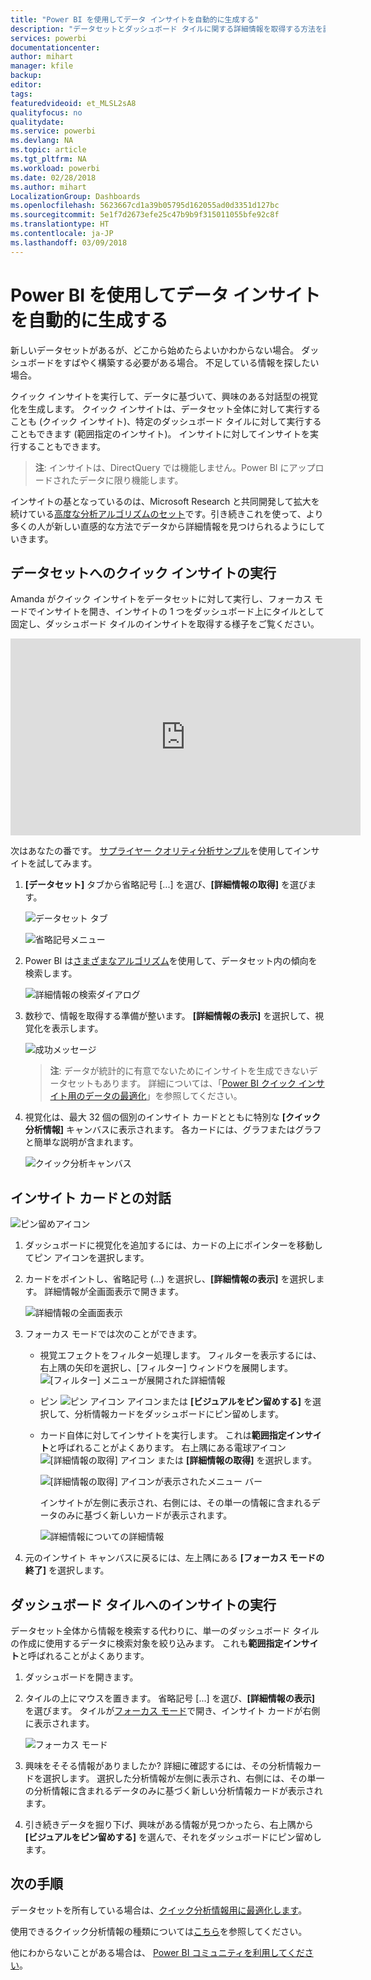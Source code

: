 ```yaml
---
title: "Power BI を使用してデータ インサイトを自動的に生成する"
description: "データセットとダッシュボード タイルに関する詳細情報を取得する方法を説明します。"
services: powerbi
documentationcenter: 
author: mihart
manager: kfile
backup: 
editor: 
tags: 
featuredvideoid: et_MLSL2sA8
qualityfocus: no
qualitydate: 
ms.service: powerbi
ms.devlang: NA
ms.topic: article
ms.tgt_pltfrm: NA
ms.workload: powerbi
ms.date: 02/28/2018
ms.author: mihart
LocalizationGroup: Dashboards
ms.openlocfilehash: 5623667cd1a39b05795d162055ad0d3351d127bc
ms.sourcegitcommit: 5e1f7d2673efe25c47b9b9f315011055bfe92c8f
ms.translationtype: HT
ms.contentlocale: ja-JP
ms.lasthandoff: 03/09/2018
---
```

# <a name="automatically-generate-data-insights-with-power-bi"></a>Power BI を使用してデータ インサイトを自動的に生成する
新しいデータセットがあるが、どこから始めたらよいかわからない場合。  ダッシュボードをすばやく構築する必要がある場合。  不足している情報を探したい場合。

クイック インサイトを実行して、データに基づいて、興味のある対話型の視覚化を生成します。 クイック インサイトは、データセット全体に対して実行することも (クイック インサイト)、特定のダッシュボード タイルに対して実行することもできます (範囲指定のインサイト)。 インサイトに対してインサイトを実行することもできます。

> **注**: インサイトは、DirectQuery では機能しません。Power BI にアップロードされたデータに限り機能します。
> 
> 

インサイトの基となっているのは、Microsoft Research と共同開発して拡大を続けている[高度な分析アルゴリズムのセット](service-insight-types.md)です。引き続きこれを使って、より多くの人が新しい直感的な方法でデータから詳細情報を見つけられるようにしていきます。

## <a name="run-quick-insights-on-a-dataset"></a>データセットへのクイック インサイトの実行
Amanda がクイック インサイトをデータセットに対して実行し、フォーカス モードでインサイトを開き、インサイトの 1 つをダッシュボード上にタイルとして固定し、ダッシュボード タイルのインサイトを取得する様子をご覧ください。

<iframe width="560" height="315" src="https://www.youtube.com/embed/et_MLSL2sA8" frameborder="0" allowfullscreen></iframe>


次はあなたの番です。 [サプライヤー クオリティ分析サンプル](sample-supplier-quality.md)を使用してインサイトを試してみます。

1. **[データセット]** タブから省略記号 [...] を選び、**[詳細情報の取得]** を選びます。
   
    ![データセット タブ](media/service-insights/power-bi-ellipses.png)
   
    ![省略記号メニュー](media/service-insights/power-bi-tab.png)
2. Power BI は[さまざまなアルゴリズム](service-insight-types.md)を使用して、データセット内の傾向を検索します。
   
    ![詳細情報の検索ダイアログ](media/service-insights/pbi_autoinsightssearching.png)
3. 数秒で、情報を取得する準備が整います。  **[詳細情報の表示]** を選択して、視覚化を表示します。
   
    ![成功メッセージ](media/service-insights/pbi_autoinsightsuccess.png)
   
   > **注**: データが統計的に有意でないためにインサイトを生成できないデータセットもあります。  詳細については、「[Power BI クイック インサイト用のデータの最適化](service-insights-optimize.md)」を参照してください。
   > 
   > 
1. 視覚化は、最大 32 個の個別のインサイト カードとともに特別な **[クイック分析情報]** キャンバスに表示されます。 各カードには、グラフまたはグラフと簡単な説明が含まれます。
   
    ![クイック分析キャンバス](media/service-insights/power-bi-insights.png)

## <a name="interact-with-the-insight-cards"></a>インサイト カードとの対話
  ![ピン留めアイコン](media/service-insights/pbi_hover.png)

1. ダッシュボードに視覚化を追加するには、カードの上にポインターを移動してピン アイコンを選択します。
2. カードをポイントし、省略記号 (...) を選択し、**[詳細情報の表示]** を選択します。 詳細情報が全画面表示で開きます。
   
    ![詳細情報の全画面表示](media/service-insights/power-bi-insight-focus.png)
3. フォーカス モードでは次のことができます。
   
   * 視覚エフェクトをフィルター処理します。  フィルターを表示するには、右上隅の矢印を選択し、[フィルター] ウィンドウを展開します。
        ![[フィルター] メニューが展開された詳細情報](media/service-insights/power-bi-insights-filter-new.png)
   * ピン ![ピン アイコン](media/service-insights/power-bi-pin-icon.png) アイコンまたは **[ビジュアルをピン留めする]** を選択して、分析情報カードをダッシュボードにピン留めします。
   * カード自体に対してインサイトを実行します。 これは**範囲指定インサイト**と呼ばれることがよくあります。 右上隅にある電球アイコン ![[詳細情報の取得] アイコン](media/service-insights/power-bi-bulb-icon.png) または **[詳細情報の取得]** を選択します。
     
       ![[詳細情報の取得] アイコンが表示されたメニュー バー](media/service-insights/pbi-autoinsights-tile.png)
     
     インサイトが左側に表示され、右側には、その単一の情報に含まれるデータのみに基づく新しいカードが表示されます。
     
       ![詳細情報についての詳細情報](media/service-insights/power-bi-insights-on-insights-new.png)
4. 元のインサイト キャンバスに戻るには、左上隅にある **[フォーカス モードの終了]** を選択します。

## <a name="run-insights-on-a-dashboard-tile"></a>ダッシュボード タイルへのインサイトの実行
データセット全体から情報を検索する代わりに、単一のダッシュボード タイルの作成に使用するデータに検索対象を絞り込みます。 これも**範囲指定インサイト**と呼ばれることがよくあります。

1. ダッシュボードを開きます。
2. タイルの上にマウスを置きます。 省略記号 [...] を選び、**[詳細情報の表示]** を選びます。 タイルが[フォーカス モード](service-focus-mode.md)で開き、インサイト カードが右側に表示されます。    
   
    ![フォーカス モード](media/service-insights/pbi-insights-tile.png)    
4. 興味をそそる情報がありましたか? 詳細に確認するには、その分析情報カードを選択します。 選択した分析情報が左側に表示され、右側には、その単一の分析情報に含まれるデータのみに基づく新しい分析情報カードが表示されます。    
6. 引き続きデータを掘り下げ、興味がある情報が見つかったら、右上隅から **[ビジュアルをピン留めする]** を選んで、それをダッシュボードにピン留めします。

## <a name="next-steps"></a>次の手順
データセットを所有している場合は、[クイック分析情報用に最適化します](service-insights-optimize.md)。

使用できるクイック分析情報の種類については[こちら](service-insight-types.md)を参照してください。

他にわからないことがある場合は、 [Power BI コミュニティを利用してください](http://community.powerbi.com/)。

